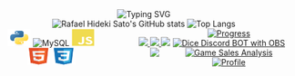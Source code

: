 <!--## Hi there 👋-->

<!--
**Satera1/Satera1** is a ✨ _special_ ✨ repository because its `README.md` (this file) appears on your GitHub profile.

Here are some ideas to get you started:

- 🔭 I’m currently working on ...
- 🌱 I’m currently learning ...
- 👯 I’m looking to collaborate on ...
- 🤔 I’m looking for help with ...
- 💬 Ask me about ...
- 📫 How to reach me: ...
- 😄 Pronouns: ...
- ⚡ Fun fact: ...
-->

<!-- Typing SVG -->
<div style="text-align: center;">
  <img src="https://readme-typing-svg.demolab.com?font=Gang+of+Three&size=24&letterSpacing=2px&duration=3000&pause=2000&color=87CEFA&background=FFFFFF00&center=true&vCenter=true&width=435&lines=Rafael+Hideki+Sato;Data+Scientist;Developer+Analyst;Python+Developer;SQL" alt="Typing SVG" />
</div>

<!-- Github Stats -->
<div style='text-align: center;'>
  <a>
    <img src="https://github-readme-stats.vercel.app/api?username=satera1&show_icons=true&theme=nightowl&rank_icon=github" alt="Rafael Hideki Sato's GitHub stats" />
  </a>
  <a>
    <img src="https://github-readme-stats.vercel.app/api/top-langs/?username=satera1&layout=donut&show_icons=true&theme=nightowl" alt="Top Langs" />
  </a>
</div>

<div style="text-align: center;">
  <!-- All Icons -->
  <div style="display: inline-flex; align-items: center;">
    <!-- Icons 1 -->
    <div>
      <img src="https://raw.githubusercontent.com/devicons/devicon/master/icons/python/python-original.svg" alt="Python" height="30" width="40">
      <img src="https://cdn.jsdelivr.net/gh/devicons/devicon@latest/icons/mysql/mysql-original.svg" alt="MySQL" height="30" width="40">
      <img src="https://raw.githubusercontent.com/devicons/devicon/master/icons/javascript/javascript-plain.svg" alt="Js" height="30" width="40">
      <img src="https://raw.githubusercontent.com/devicons/devicon/master/icons/html5/html5-original.svg" alt="HTML" height="30" width="40">
      <img src="https://raw.githubusercontent.com/devicons/devicon/master/icons/css3/css3-original.svg" alt="CSS" height="30" width="40">
    </div>

  <!-- Icons 2 -->
  <div style="margin-left: 4rem;">
  <div>
    <a href="https://linkedin.com/in/rafael-sato-2514a618b/" target="_blank">
      <img src="https://img.shields.io/badge/-LinkedIn-%230077B5?style=for-the-badge&logo=linkedin&logoColor=white" target="_blank">
    </a>
    <a href="https://instagram.com/hideki_rafael/" target="_blank">
      <img src="https://img.shields.io/badge/-Instagram-%23E4405F?style=for-the-badge&logo=instagram&logoColor=white" target="_blank">
    </a>
    <a href="https://github.com/Satera1" target="_blank">
      <img src="https://img.shields.io/badge/GitHub-100000?style=for-the-badge&logo=github&logoColor=white" target="_blank">
    </a>
    <a href="mailto:rafaelhidekisato@outlook.com">
      <img src="https://img.shields.io/badge/-Email-000?style=for-the-badge&logo=microsoft-outlook&logoColor=007BFF" target="_blank">
    </a>
  </div>
</div>

<br>

#

<br>

<!-- Repositories -->
<!-- Line 1 -->
<div style="text-align: center;">
  <div>
  <a href="https://github.com/Satera1/Progress">
    <img src="https://github-readme-stats.vercel.app/api/pin/?username=satera1&repo=Progress&show_owner=false&theme=one_dark_pro" alt="Progress" />
  </a>
  <a href="https://github.com/Satera1/Discord-Dice-Bot-OBS">
    <img src="https://github-readme-stats.vercel.app/api/pin/?username=satera1&repo=Discord-Dice-Bot-OBS&show_owner=false&theme=one_dark_pro" alt="Dice Discord BOT with OBS" />
  </a>
</div>

<!-- Line 2 -->
<div>
  <a href="https://github.com/Satera1/GameSales_DataScience">
    <img src="https://github-readme-stats.vercel.app/api/pin/?username=satera1&repo=GameSales_DataScience&show_owner=false&theme=one_dark_pro" alt="Game Sales Analysis" />
  </a>
  <a href="https://github.com/Satera1/Satera1">
    <img src="https://github-readme-stats.vercel.app/api/pin/?username=satera1&repo=Satera1&show_owner=false&theme=one_dark_pro" alt="Profile" />
  </a>
</div>
